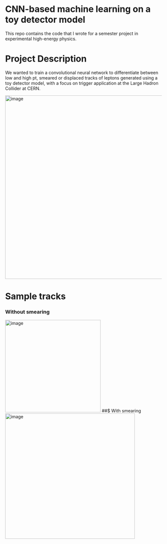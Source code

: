 
# CNN-based machine learning on a toy detector model
This repo contains the code that I wrote for a semester project in experimental high-energy physics. 

# Project Description
We wanted to train a convolutional neural network to differentiate between low and high pt, smeared or displaced
tracks of leptons generated using a toy detector model, with a focus on trigger application at the Large Hadron Collider at CERN.

<img width="1748" height="591" alt="image" src="https://github.com/user-attachments/assets/5a46118d-bd6e-4e4a-afc3-96dcaa07f624" />

# Sample tracks
### Without smearing 
<img width="307" height="298" alt="image" src="https://github.com/user-attachments/assets/15c2b4d5-c031-431e-b19e-c6de5a558c52" />
##$ With smearing 
<img width="417" height="404" alt="image" src="https://github.com/user-attachments/assets/1787b914-565f-45b6-96ae-1a0f7c6bce89" />
